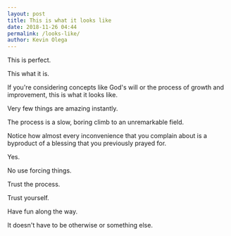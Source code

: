 ```yaml
--- 
layout: post 
title: This is what it looks like
date: 2018-11-26 04:44
permalink: /looks-like/ 
author: Kevin Olega 
--- 
```

This is perfect.

This what it is.

If you're considering concepts like God's will or the process of growth and improvement, this is what it looks like.

Very few things are amazing instantly.

The process is a slow, boring climb to an unremarkable field.

Notice how almost every inconvenience that you complain about is a byproduct of a blessing that you previously prayed for.

Yes.

No use forcing things.

Trust the process.

Trust yourself.

Have fun along the way.

It doesn't have to be otherwise or something else.